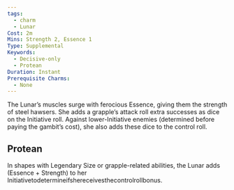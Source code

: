 ```yaml
---
tags:
  - charm
  - Lunar
Cost: 2m
Mins: Strength 2, Essence 1
Type: Supplemental
Keywords:
  - Decisive-only
  - Protean
Duration: Instant
Prerequisite Charms:
  - None
---
```

The Lunar’s muscles surge with ferocious Essence, giving them the strength of steel hawsers. She adds a grapple’s attack roll extra successes as dice on the Initiative roll. Against lower-Initiative enemies (determined before paying the gambit’s cost), she also adds these dice to the control roll. 
## Protean 

In shapes with Legendary Size or grapple-related abilities, the Lunar adds (Essence + Strength) to her Initiativetodetermineifshereceivesthecontrolrollbonus.